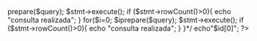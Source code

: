 <?php 
require_once 'conexao.php'; 
/*$id = $_POST['questao'];
$query = "SELECT * FROM questao WHERE idQuestao = $id";
$stmt = $conn->prepare($query);
$stmt->execute();
if ($stmt->rowCount()>0){
    echo "consulta realizada";
}
for($i=0; $i<count($id); $i++) {
    
    $query = "SELECT * FROM questao WHERE idQuestao = $id[$i]";
    $stmt = $conn->prepare($query);
    $stmt->execute();
    if ($stmt->rowCount()>0){
        echo "consulta realizada";
    }
}*/
    echo"$id[0]";

?>
